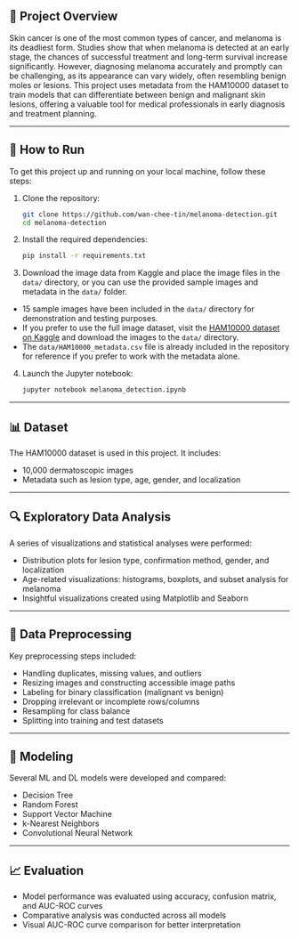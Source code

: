 ## 📖 Project Overview
Skin cancer is one of the most common types of cancer, and melanoma is its deadliest form. Studies show that when melanoma is detected at an early stage, the chances of successful treatment and long-term survival increase significantly. However, diagnosing melanoma accurately and promptly can be challenging, as its appearance can vary widely, often resembling benign moles or lesions. This project uses metadata from the HAM10000 dataset to train models that can differentiate between benign and malignant skin lesions, offering a valuable tool for medical professionals in early diagnosis and treatment planning.

---

## 🚀 How to Run
To get this project up and running on your local machine, follow these steps:
1. Clone the repository:
   ```bash
   git clone https://github.com/wan-chee-tin/melanoma-detection.git
   cd melanoma-detection
2. Install the required dependencies:
   ```bash
   pip install -r requirements.txt
3. Download the image data from Kaggle and place the image files in the `data/` directory, or you can use the provided sample images and metadata in the `data/` folder.
- 15 sample images have been included in the `data/` directory for demonstration and testing purposes.
- If you prefer to use the full image dataset, visit the [HAM10000 dataset on Kaggle](https://www.kaggle.com/datasets/kmader/skin-cancer-mnist-ham10000) and download the images to the `data/` directory.
- The `data/HAM10000_metadata.csv` file is already included in the repository for reference if you prefer to work with the metadata alone.
4. Launch the Jupyter notebook:
   ```bash
   jupyter notebook melanoma_detection.ipynb

---

## 📊 Dataset
The HAM10000 dataset is used in this project. It includes:
- 10,000 dermatoscopic images
- Metadata such as lesion type, age, gender, and localization

---

## 🔍 Exploratory Data Analysis
A series of visualizations and statistical analyses were performed:
- Distribution plots for lesion type, confirmation method, gender, and localization
- Age-related visualizations: histograms, boxplots, and subset analysis for melanoma
- Insightful visualizations created using Matplotlib and Seaborn

---

## 🧹 Data Preprocessing
Key preprocessing steps included:
- Handling duplicates, missing values, and outliers
- Resizing images and constructing accessible image paths
- Labeling for binary classification (malignant vs benign)
- Dropping irrelevant or incomplete rows/columns
- Resampling for class balance
- Splitting into training and test datasets

---

## 🧠 Modeling
Several ML and DL models were developed and compared:
- Decision Tree
- Random Forest
- Support Vector Machine
- k-Nearest Neighbors
- Convolutional Neural Network

---

## 📈 Evaluation
- Model performance was evaluated using accuracy, confusion matrix, and AUC-ROC curves
- Comparative analysis was conducted across all models
- Visual AUC-ROC curve comparison for better interpretation
